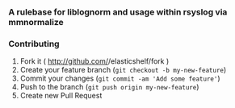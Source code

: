 ### A rulebase for liblognorm and usage within rsyslog via mmnormalize

### Contributing

1. Fork it ( http://github.com/<my-github-username>/elasticshelf/fork )
2. Create your feature branch (`git checkout -b my-new-feature`)
3. Commit your changes (`git commit -am 'Add some feature'`)
4. Push to the branch (`git push origin my-new-feature`)
5. Create new Pull Request
